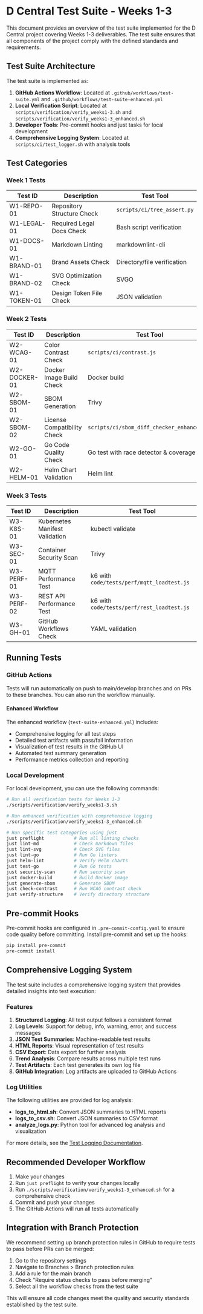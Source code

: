 # D Central Test Suite - Weeks 1-3

This document provides an overview of the test suite implemented for the D Central project covering Weeks 1-3 deliverables. The test suite ensures that all components of the project comply with the defined standards and requirements.

## Test Suite Architecture

The test suite is implemented as:

1. **GitHub Actions Workflow**: Located at `.github/workflows/test-suite.yml` and `.github/workflows/test-suite-enhanced.yml`
2. **Local Verification Script**: Located at `scripts/verification/verify_weeks1-3.sh` and `scripts/verification/verify_weeks1-3_enhanced.sh`
3. **Developer Tools**: Pre-commit hooks and just tasks for local development
4. **Comprehensive Logging System**: Located at `scripts/ci/test_logger.sh` with analysis tools

## Test Categories

### Week 1 Tests

| Test ID | Description | Test Tool |
|---------|-------------|-----------|
| W1-REPO-01 | Repository Structure Check | `scripts/ci/tree_assert.py` |
| W1-LEGAL-01 | Required Legal Docs Check | Bash script verification |
| W1-DOCS-01 | Markdown Linting | markdownlint-cli |
| W1-BRAND-01 | Brand Assets Check | Directory/file verification |
| W1-BRAND-02 | SVG Optimization Check | SVGO |
| W1-TOKEN-01 | Design Token File Check | JSON validation |

### Week 2 Tests

| Test ID | Description | Test Tool |
|---------|-------------|-----------|
| W2-WCAG-01 | Color Contrast Check | `scripts/ci/contrast.js` |
| W2-DOCKER-01 | Docker Image Build Check | Docker build |
| W2-SBOM-01 | SBOM Generation | Trivy |
| W2-SBOM-02 | License Compatibility Check | `scripts/ci/sbom_diff_checker_enhanced.sh` |
| W2-GO-01 | Go Code Quality Check | Go test with race detector & coverage |
| W2-HELM-01 | Helm Chart Validation | Helm lint |

### Week 3 Tests

| Test ID | Description | Test Tool |
|---------|-------------|-----------|
| W3-K8S-01 | Kubernetes Manifest Validation | kubectl validate |
| W3-SEC-01 | Container Security Scan | Trivy |
| W3-PERF-01 | MQTT Performance Test | k6 with `code/tests/perf/mqtt_loadtest.js` |
| W3-PERF-02 | REST API Performance Test | k6 with `code/tests/perf/rest_loadtest.js` |
| W3-GH-01 | GitHub Workflows Check | YAML validation |

## Running Tests

### GitHub Actions

Tests will run automatically on push to main/develop branches and on PRs to these branches. You can also run the workflow manually.

#### Enhanced Workflow

The enhanced workflow (`test-suite-enhanced.yml`) includes:

- Comprehensive logging for all test steps
- Detailed test artifacts with pass/fail information
- Visualization of test results in the GitHub UI
- Automated test summary generation
- Performance metrics collection and reporting

### Local Development

For local development, you can use the following commands:

```bash
# Run all verification tests for Weeks 1-3
./scripts/verification/verify_weeks1-3.sh

# Run enhanced verification with comprehensive logging
./scripts/verification/verify_weeks1-3_enhanced.sh

# Run specific test categories using just
just preflight           # Run all linting checks
just lint-md             # Check markdown files
just lint-svg            # Check SVG files
just lint-go             # Run Go linters
just helm-lint           # Verify Helm charts
just test-go             # Run Go tests
just security-scan       # Run security scan
just docker-build        # Build Docker image
just generate-sbom       # Generate SBOM
just check-contrast      # Run WCAG contrast check
just verify-structure    # Verify directory structure
```

## Pre-commit Hooks

Pre-commit hooks are configured in `.pre-commit-config.yaml` to ensure code quality before committing. Install pre-commit and set up the hooks:

```bash
pip install pre-commit
pre-commit install
```

## Comprehensive Logging System

The test suite includes a comprehensive logging system that provides detailed insights into test execution:

### Features

1. **Structured Logging**: All test output follows a consistent format
2. **Log Levels**: Support for debug, info, warning, error, and success messages
3. **JSON Test Summaries**: Machine-readable test results
4. **HTML Reports**: Visual representation of test results
5. **CSV Export**: Data export for further analysis
6. **Trend Analysis**: Compare results across multiple test runs
7. **Test Artifacts**: Each test generates its own log file
8. **GitHub Integration**: Log artifacts are uploaded to GitHub Actions

### Log Utilities

The following utilities are provided for log analysis:

- **logs_to_html.sh**: Convert JSON summaries to HTML reports
- **logs_to_csv.sh**: Convert JSON summaries to CSV format
- **analyze_logs.py**: Python tool for advanced log analysis and visualization

For more details, see the [Test Logging Documentation](docs/test-logging.md).

## Recommended Developer Workflow

1. Make your changes
2. Run `just preflight` to verify your changes locally
3. Run `./scripts/verification/verify_weeks1-3_enhanced.sh` for a comprehensive check
4. Commit and push your changes
5. The GitHub Actions will run all tests automatically

## Integration with Branch Protection

We recommend setting up branch protection rules in GitHub to require tests to pass before PRs can be merged:

1. Go to the repository settings
2. Navigate to Branches > Branch protection rules
3. Add a rule for the main branch
4. Check "Require status checks to pass before merging"
5. Select all the workflow checks from the test suite

This will ensure all code changes meet the quality and security standards established by the test suite.